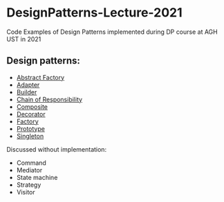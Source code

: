 # DesignPatterns-Lecture-2021
Code Examples of Design Patterns implemented during DP course at AGH UST in 2021

## Design patterns:
- [Abstract Factory](../main/src/abstractFactory)
- [Adapter](../main/src/adapter)
- [Builder](../main/src/builder)
- [Chain of Responsibility](../main/src/chainOfResponsibility)
- [Composite](../main/src/composite)
- [Decorator](../main/src/decorator)
- [Factory](../main/src/factory)
- [Prototype](../main/src/prototype)
- [Singleton](../main/src/singleton)


Discussed without implementation:
- Command
- Mediator
- State machine
- Strategy
- Visitor
